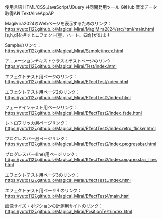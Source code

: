 使用言語
HTML/CSS,JavaScript/JQuery
共同開発用ツール
GitHub
音楽データ取得API
TextAliveAppAPI

MagiMira2024のWebページを表示するためのリンク：
https://yuto1127.github.io/Magical_Mirai/MagiMira2024/src/html/main.html
[s,h,d]を押すとエフェクト[星、ハート、四角]が出ます

Sampleのリンク：
https://yuto1127.github.io/Magical_Mirai/Sample/index.html

アニメーションテキストクラスのテストページのリンク：
https://yuto1127.github.io/Magical_Mirai/Test/index.html

エフェクトテスト用ページのリンク：
https://yuto1127.github.io/Magical_Mirai/EffectTest/index.html

エフェクトテスト用ページ2のリンク：
https://yuto1127.github.io/Magical_Mirai/EffectTest2/index.html

フェードインテスト用ページリンク：
https://yuto1127.github.io/Magical_Mirai/EffectTest2/index_fade.html

レトロフリッカ用ページリンク：
https://yuto1127.github.io/Magical_Mirai/EffectTest2/index.retro_flicker.html

プログレスバー用ページリンク：
https://yuto1127.github.io/Magical_Mirai/EffectTest2/index.progressbar.html

プログレスバー(line)用ページリンク：
https://yuto1127.github.io/Magical_Mirai/EffectTest2/index.progressbar_line.html

エフェクトテスト用ページ3のリンク：
https://yuto1127.github.io/Magical_Mirai/EffectTest3/index.html

エフェクトテスト用ページ４のリンク：
https://yuto1127.github.io/Magical_Mirai/EffectTest4/main.html

画像サイズ・ポジションの計測用サイトのリンク：
https://yuto1127.github.io/Magical_Mirai/PositionTest/index.html
